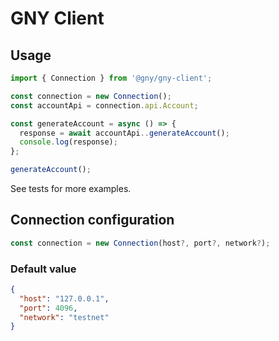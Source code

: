 # GNY Client

## Usage

```typescript
import { Connection } from '@gny/gny-client';

const connection = new Connection();
const accountApi = connection.api.Account;

const generateAccount = async () => {
  response = await accountApi..generateAccount();
  console.log(response);
};

generateAccount();

```

See tests for more examples.


## Connection configuration

```typescript
const connection = new Connection(host?, port?, network?);

```

### Default value

```json
{
  "host": "127.0.0.1",
  "port": 4096,
  "network": "testnet"
}
```









